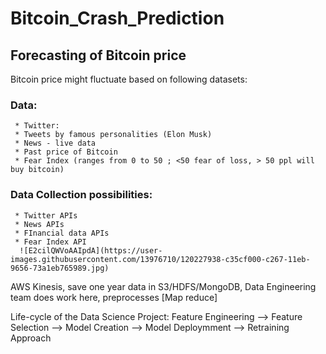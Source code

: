 # Bitcoin_Crash_Prediction
## Forecasting of Bitcoin price

Bitcoin price might fluctuate based on following datasets:

### Data:
     * Twitter:
     * Tweets by famous personalities (Elon Musk)
     * News - live data
     * Past price of Bitcoin
     * Fear Index (ranges from 0 to 50 ; <50 fear of loss, > 50 ppl will buy bitcoin)
      
### Data Collection possibilities:
     * Twitter APIs
     * News APIs
     * FInancial data APIs
     * Fear Index API
      ![E2cilQWVoAAIpdA](https://user-images.githubusercontent.com/13976710/120227938-c35cf000-c267-11eb-9656-73a1eb765989.jpg)
      

     
      
AWS Kinesis, save one year data in S3/HDFS/MongoDB, Data Engineering team does work here, preprocesses [Map reduce]

Life-cycle of the Data Science Project:
      Feature Engineering --> Feature Selection --> Model Creation --> Model Deploymment --> Retraining Approach
      
      


